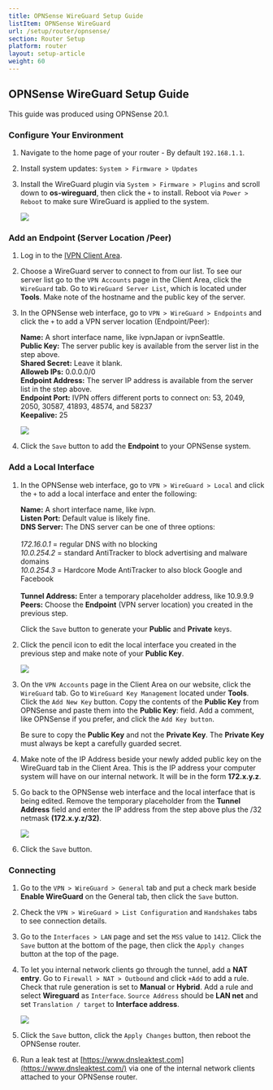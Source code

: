 ```yaml
---
title: OPNSense WireGuard Setup Guide
listItem: OPNSense WireGuard
url: /setup/router/opnsense/
section: Router Setup
platform: router
layout: setup-article
weight: 60
---
```

## OPNSense WireGuard Setup Guide

<div markdown="1" class="notice notice--warning">
This guide was produced using OPNSense 20.1.
</div>

### Configure Your Environment

1.  Navigate to the home page of your router - By default `192.168.1.1`.

2.  Install system updates: `System > Firmware > Updates`

3.  Install the WireGuard plugin via `System > Firmware > Plugins` and scroll down to **os-wireguard**, then click the `+` to install. Reboot via `Power > Reboot` to make sure WireGuard is applied to the system.

    ![](/images-static/uploads/opns-wg-1-3-wg-plugin.png)

### Add an Endpoint (Server Location /Peer)

1.  Log in to the [IVPN Client Area](/account/).

2.  Choose a WireGuard server to connect to from our list. To see our server list go to the `VPN Accounts` page in the Client Area, click the `WireGuard` tab. Go to `WireGuard Server List`, which is located under **Tools**. Make note of the hostname and the public key of the server.

3.  In the OPNSense web interface, go to `VPN > WireGuard > Endpoints` and click the `+` to add a VPN server location (Endpoint/Peer):

    <div markdown="1" class="notice notice--info">
    <strong>Name:</strong> A short interface name, like ivpnJapan or ivpnSeattle.<br>
    <strong>Public Key:</strong> The server public key is available from the server list in the step above.<br>
    <strong>Shared Secret:</strong> Leave it blank.<br>
    <strong>Alloweb IPs:</strong> 0.0.0.0/0<br>
    <strong>Endpoint Address:</strong> The server IP address is available from the server list in the step above.<br>
    <strong>Endpoint Port:</strong> IVPN offers different ports to connect on: 53, 2049, 2050, 30587, 41893, 48574, and 58237<br>
    <strong>Keepalive:</strong> 25
    </div>

    ![](/images-static/uploads/opns-wg-2-3-edit-endpoint.png)

4.  Click the `Save` button to add the **Endpoint** to your OPNSense system.

### Add a Local Interface

1.  In the OPNSense web interface, go to `VPN > WireGuard > Local` and click the `+` to add a local interface and enter the following:

    <div markdown="1" class="notice notice--info">
    <strong>Name:</strong> A short interface name, like ivpn.<br>
    <strong>Listen Port:</strong> Default value is likely fine.<br>
    <strong>DNS Server:</strong> The DNS server can be one of three options:<br><br>
    <i>172.16.0.1</i> = regular DNS with no blocking<br>
    <i>10.0.254.2</i> = standard AntiTracker to block advertising and malware domains<br>
    <i>10.0.254.3</i> = Hardcore Mode AntiTracker to also block Google and Facebook<br><br>
    <strong>Tunnel Address:</strong> Enter a temporary placeholder address, like 10.9.9.9<br>
    <strong>Peers:</strong> Choose the <strong>Endpoint</strong> (VPN server location) you created in the previous step.
    </div>

    Click the `Save` button to generate your **Public** and **Private** keys.

2.  Click the pencil icon to edit the local interface you created in the previous step and make note of your **Public Key**.

    ![](/images-static/uploads/opns-wg-3-2-local-interface.png)

3.  On the `VPN Accounts` page in the Client Area on our website, click the `WireGuard` tab. Go to `WireGuard Key Management` located under **Tools**. Click the `Add New Key` button. Copy the contents of the **Public Key** from OPNSense and paste them into the **Public Key**: field. Add a comment, like OPNSense if you prefer, and click the `Add Key button`.

    <div markdown="1" class="notice notice--warning">
    Be sure to copy the <strong>Public Key</strong> and not the <strong>Private Key</strong>. The <strong>Private Key</strong> must always be kept a carefully guarded secret.
    </div>

4.  Make note of the IP Address beside your newly added public key on the WireGuard tab in the Client Area. This is the IP address your computer system will have on our internal network. It will be in the form **172.x.y.z**.

5.  Go back to the OPNSense web interface and the local interface that is being edited. Remove the temporary placeholder from the **Tunnel Address** field and enter the IP address from the step above plus the /32 netmask **(172.x.y.z/32)**.

    ![](/images-static/uploads/opns-wg-3-5-edit-local-interface.png)

6.  Click the `Save` button.

### Connecting

1.  Go to the `VPN > WireGuard > General` tab and put a check mark beside **Enable WireGuard** on the General tab, then click the `Save` button.

2.  Check the `VPN > WireGuard > List Configuration` and `Handshakes` tabs to see connection details.

3.  Go to the `Interfaces > LAN` page and set the `MSS` value to `1412`.  Click the `Save` button at the bottom of the page, then click the `Apply changes` button at the top of the page.

4.  To let you internal network clients go through the tunnel, add a **NAT entry**. Go to `Firewall > NAT > Outbound` and click `+Add` to add a rule. Check that rule generation is set to **Manual** or **Hybrid**. Add a rule and select **Wireguard** as `Interface`. `Source Address` should be **LAN net** and set `Translation / target` to **Interface address**.

    ![](/images-static/uploads/opns-wg-4-3-nat-rule.png)

5.  Click the `Save` button, click the `Apply Changes` button, then reboot the OPNSense router.

6.  Run a leak test at [https://www.dnsleaktest.com](https://www.dnsleaktest.com/) via one of the internal network clients attached to your OPNSense router.
